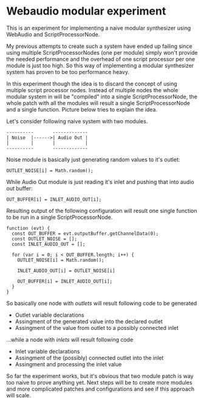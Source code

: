 # Webaudio modular experiment

This is an experiment for implementing a naive modular synthesizer using WebAudio and ScriptProcessorNode.

My previous attempts to create such a system have ended up failing since using multiple ScriptProcessorNodes (one per module) simply won't provide the needed performance and the overhead of one script processor per one module is just too high. So this way of implementing a modular synthesizer system has proven to be too performance heavy.

In this experiment though the idea is to discard the concept of using multiple script processor nodes. Instead of multiple nodes the whole modular system in will be "compiled" into a single ScriptProcessorNode, the whole patch with all the modules will result a single ScriptProcessorNode and a single function. Picture below tries to explain the idea.

Let's consider following naive system with two modules.

```
----------       -------------
| Noise  |------>| Audio Out |
|        |       |           |
----------       -------------
```

Noise module is basically just generating random values to it's outlet:
```
OUTLET_NOISE[i] = Math.random();
```

While Audio Out module is just reading it's inlet and pushing that into audio out buffer:
```
OUT_BUFFER[i] = INLET_AUDIO_OUT[i];
```

Resulting output of the following configuration will result one single function to be run in a single ScriptProcessorNode.

```
function (evt) {
  const OUT_BUFFER = evt.outputBuffer.getChannelData(0);
  const OUTLET_NOISE = [];
  const INLET_AUDIO_OUT = [];

  for (var i = 0; i < OUT_BUFFER.length; i++) {
    OUTLET_NOISE[i] = Math.random();

    INLET_AUDIO_OUT[i] = OUTLET_NOISE[i]

    OUT_BUFFER[i] = INLET_AUDIO_OUT[i];
  }
}
```

So basically one node with _outlets_ will result following code to be generated

* Outlet variable declarations
* Assingment of the generated value into the declared outlet
* Assingment of the value from outlet to a possibly connected inlet

...while a node with _inlets_ will result following code

* Inlet variable declarations
* Assingment of the (possibly) connected outlet into the inlet
* Assingment and processing the inlet value

So far the experiment works, but it's obvious that two module patch is way too naive to prove anything yet. Next steps will be to create more modules and more complicated patches and configurations and see if this approach will scale.
